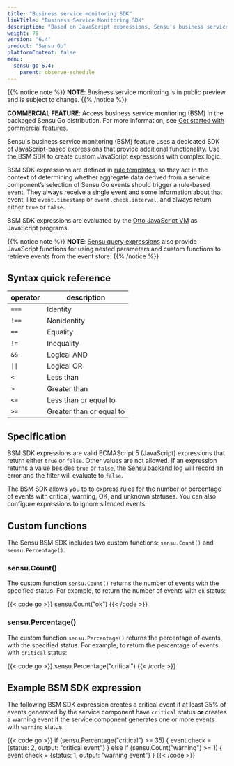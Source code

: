 ```yaml
---
title: "Business service monitoring SDK"
linkTitle: "Business Service Monitoring SDK"
description: "Based on JavaScript expressions, Sensu's business service monitoring SDK provides additional functionality for Sensu rule templates that evaluate service components. Read the reference doc to learn about the business service monitoring SDK."
weight: 75
version: "6.4"
product: "Sensu Go"
platformContent: false 
menu:
  sensu-go-6.4:
    parent: observe-schedule
---
```


{{% notice note %}}
**NOTE**: Business service monitoring is in public preview and is subject to change. 
{{% /notice %}}

**COMMERCIAL FEATURE**: Access business service monitoring (BSM) in the packaged Sensu Go distribution.
For more information, see [Get started with commercial features][4].

Sensu's business service monitoring (BSM) feature uses a dedicated SDK of JavaScript-based expressions that provide additional functionality.
Use the BSM SDK to create custom JavaScript expressions with complex logic.

BSM SDK expressions are defined in [rule templates][3], so they act in the context of determining whether aggregate data derived from a service component’s selection of Sensu Go events should trigger a rule-based event.
They always receive a single event and some information about that event, like `event.timestamp` or `event.check.interval`, and always return either `true` or `false`.

BSM SDK expressions are evaluated by the [Otto JavaScript VM][1] as JavaScript programs.

{{% notice note %}}
**NOTE**: [Sensu query expressions](../../observe-filter/sensu-query-expressions/) also provide JavaScript functions for using nested parameters and custom functions to retrieve events from the event store.
{{% /notice %}}

## Syntax quick reference

<table>
<thead>
<tr>
<th>operator</th>
<th>description</th>
</tr>
</thead>
<tbody>
<tr>
<td><code>===</code></td>
<td>Identity</td>
</tr>
<tr>
<td><code>!==</code></td>
<td>Nonidentity</td>
</tr>
<tr>
<td><code>==</code></td>
<td>Equality</td>
</tr>
<tr>
<td><code>!=</code></td>
<td>Inequality</td>
</tr>
<tr>
<td><code>&&</code></td>
<td>Logical AND</td>
</tr>
<tr>
<td><code>||</code></td>
<td>Logical OR</td>
</tr>
<tr>
<td><code><</code></td>
<td>Less than</td>
</tr>
<tr>
<td><code>></code></td>
<td>Greater than</td>
</tr>
<tr>
<td><code><=</code></td>
<td>Less than or equal to</td>
</tr>
<tr>
<td><code>>=</code></td>
<td>Greater than or equal to</td>
</tr>
</tbody>
</table>

## Specification

BSM SDK expressions are valid ECMAScript 5 (JavaScript) expressions that return either `true` or `false`.
Other values are not allowed.
If an expression returns a value besides `true` or `false`, the [Sensu backend log][2] will record an error and the filter will evaluate to `false`.

The BSM SDK allows you to to express rules for the number or percentage of events with critical, warning, OK, and unknown statuses.
You can also configure expressions to ignore silenced events.

## Custom functions

The Sensu BSM SDK includes two custom functions: `sensu.Count()` and `sensu.Percentage()`.

### sensu.Count()

The custom function `sensu.Count()` returns the number of events with the specified status.
For example, to return the number of events with `ok` status:

{{< code go >}}
sensu.Count("ok")
{{< /code >}}

### sensu.Percentage()

The custom function `sensu.Percentage()` returns the percentage of events with the specified status.
For example, to return the percentage of events with `critical` status:

{{< code go >}}
sensu.Percentage("critical")
{{< /code >}}

## Example BSM SDK expression

The following BSM SDK expression creates a critical event if at least 35% of events generated by the service component have `critical` status **or** creates a warning event if the service component generates one or more events with `warning` status:

{{< code go >}}
if (sensu.Percentage("critical") >= 35) {
  event.check = {status: 2, output: "critical event"}
} else if (sensu.Count("warning") >= 1) {
  event.check = {status: 1, output: "warning event"}
}
{{< /code >}}


[1]: https://github.com/robertkrimen/otto
[2]: ../backend/#event-logging
[3]: ../rule-templates/
[4]: ../../../commercial/
